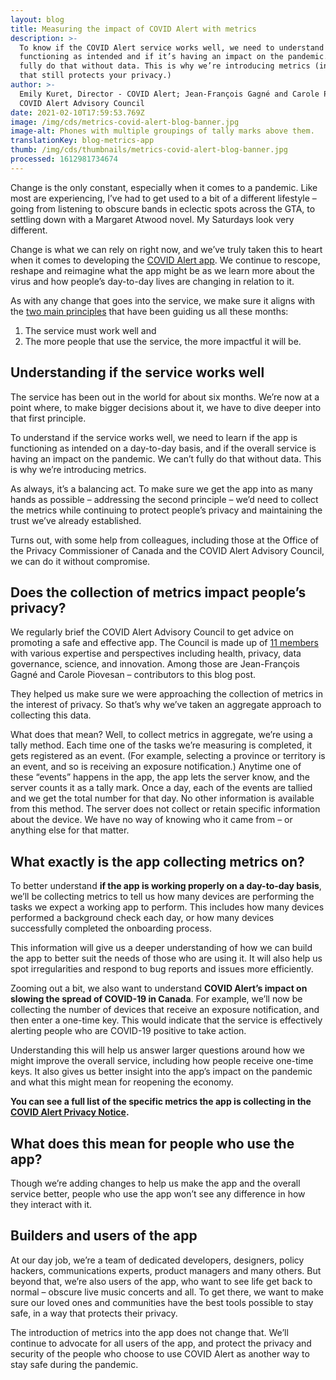 ```yaml
---
layout: blog
title: Measuring the impact of COVID Alert with metrics
description: >-
  To know if the COVID Alert service works well, we need to understand if it’s
  functioning as intended and if it’s having an impact on the pandemic. We can’t
  fully do that without data. This is why we’re introducing metrics (in a way
  that still protects your privacy.)
author: >-
  Emily Kuret, Director - COVID Alert; Jean-François Gagné and Carole Piovesan -
  COVID Alert Advisory Council
date: 2021-02-10T17:59:53.769Z
image: /img/cds/metrics-covid-alert-blog-banner.jpg
image-alt: Phones with multiple groupings of tally marks above them.
translationKey: blog-metrics-app
thumb: /img/cds/thumbnails/metrics-covid-alert-blog-banner.jpg
processed: 1612981734674
---
```

Change is the only constant, especially when it comes to a pandemic. Like most are experiencing, I’ve had to get used to a bit of a different lifestyle – going from listening to obscure bands in eclectic spots across the GTA, to settling down with a Margaret Atwood novel. My Saturdays look very different. 

Change is what we can rely on right now, and we’ve truly taken this to heart when it comes to developing the [COVID Alert app](https://www.canada.ca/en/public-health/services/diseases/coronavirus-disease-covid-19/covid-alert.html). We continue to rescope, reshape and reimagine what the app might be as we learn more about the virus and how people’s day-to-day lives are changing in relation to it. 

As with any change that goes into the service, we make sure it aligns with the [two main principles](https://digital.canada.ca/2020/10/02/building-an-effective-exposure-notification-service-like-covid-alert/) that have been guiding us all these months: 

1. The service must work well and 
2. The more people that use the service, the more impactful it will be.
## Understanding if the service works well 

The service has been out in the world for about six months. We’re now at a point where, to make bigger decisions about it, we have to dive deeper into that first principle. 

To understand if the service works well, we need to learn if the app is functioning as intended on a day-to-day basis, and if the overall service is having an impact on the pandemic. We can’t fully do that without data. This is why we’re introducing metrics. 

As always, it’s a balancing act. To make sure we get the app into as many hands as possible – addressing the second principle – we’d need to collect the metrics while continuing to protect people’s privacy and maintaining the trust we’ve already established. 

Turns out, with some help from colleagues, including those at the Office of the Privacy Commissioner of Canada and the COVID Alert Advisory Council, we can do it without compromise. 

## Does the collection of metrics impact people’s privacy? 

We regularly brief the COVID Alert Advisory Council to get advice on promoting a safe and effective app. The Council is made up of [11 members](https://www.ic.gc.ca/eic/site/icgc.nsf/eng/h_07694.html) with various expertise and perspectives including health, privacy, data governance, science, and innovation. Among those are Jean-François Gagné and Carole Piovesan – contributors to this blog post.

They helped us make sure we were approaching the collection of metrics in the interest of privacy. So that’s why we’ve taken an aggregate approach to collecting this data. 

What does that mean? Well, to collect metrics in aggregate, we’re using a tally method. Each time one of the tasks we’re measuring is completed, it gets registered as an event. (For example, selecting a province or territory is an event, and so is receiving an exposure notification.) Anytime one of these “events” happens in the app, the app lets the server know, and the server counts it as a tally mark. Once a day, each of the events are tallied and we get the total number for that day. No other information is available from this method. The server does not collect or retain specific information about the device. We have no way of knowing who it came from – or anything else for that matter. 
## What exactly is the app collecting metrics on? 

To better understand **if the app is working properly on a day-to-day basis**, we’ll be collecting metrics to tell us how many devices are performing the tasks we expect a working app to perform. This includes how many devices performed a background check each day, or how many devices successfully completed the onboarding process.

This information will give us a deeper understanding of how we can build the app to better suit the needs of those who are using it. It will also help us spot irregularities and respond to bug reports and issues more efficiently.
  
Zooming out a bit, we also want to understand **COVID Alert’s impact on slowing the spread of COVID-19 in Canada**. For example, we’ll now be collecting the number of devices that receive an exposure notification, and then enter a one-time key. This would indicate that the service is effectively alerting people who are COVID-19 positive to take action.

Understanding this will help us answer larger questions around how we might improve the overall service, including how people receive one-time keys. It also gives us better insight into the app’s impact on the pandemic and what this might mean for reopening the economy. 

**You can see a full list of the specific metrics the app is collecting in the [COVID Alert Privacy Notice](https://www.canada.ca/en/public-health/services/diseases/coronavirus-disease-covid-19/covid-alert/privacy-policy.html).**
## What does this mean for people who use the app? 

Though we’re adding changes to help us make the app and the overall service better, people who use the app won’t see any difference in how they interact with it. 
## Builders and users of the app

At our day job, we’re a team of dedicated developers, designers, policy hackers, communications experts, product managers and many others. But beyond that, we’re also users of the app, who want to see life get back to normal – obscure live music concerts and all. To get there, we want to make sure our loved ones and communities have the best tools possible to stay safe, in a way that protects their privacy. 

The introduction of metrics into the app does not change that. We’ll continue to advocate for all users of the app, and protect the privacy and security of the people who choose to use COVID Alert as another way to stay safe during the pandemic. 

